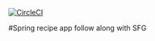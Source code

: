 [![CircleCI](https://circleci.com/gh/danielbyun/spring5-recipe-app.svg?style=svg)](https://circleci.com/gh/danielbyun/spring5-recipe-app)

#Spring recipe app
follow along with SFG